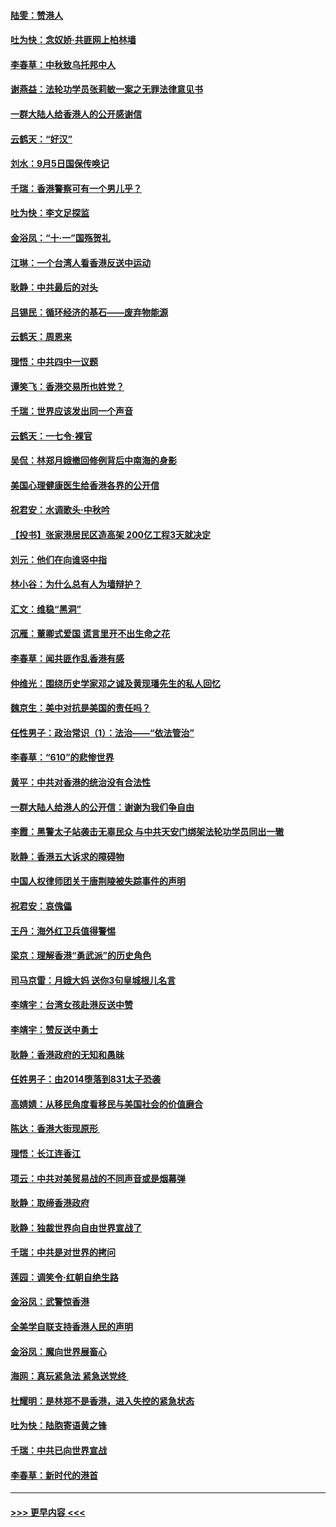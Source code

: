 #### [陆雯：赞港人](../pages/nsc993/n11520609.md?t=09140655) 
#### [吐为快：念奴娇‧共匪网上柏林墙](../pages/nsc993/n11519122.md?t=09140655) 
#### [李春草：中秋致乌托邦中人](../pages/nsc993/n11518776.md?t=09140655) 
#### [谢燕益：法轮功学员张莉敏一案之无罪法律意见书](../pages/nsc993/n11517600.md?t=09140655) 
#### [一群大陆人给香港人的公开感谢信](../pages/nsc993/n11514797.md?t=09140655) 
#### [云鹤天：“好汉”](../pages/nsc993/n11513536.md?t=09140655) 
#### [刘水：9月5日国保传唤记](../pages/nsc993/n11513460.md?t=09140655) 
#### [千瑞：香港警察可有一个男儿乎？](../pages/nsc993/n11513109.md?t=09140655) 
#### [吐为快：李文足探监](../pages/nsc993/n11509622.md?t=09140655) 
#### [金浴凤：“十‧一”国殇贺礼](../pages/nsc993/n11509593.md?t=09140655) 
#### [江琳：一个台湾人看香港反送中运动](../pages/nsc993/n11509211.md?t=09140655) 
#### [耿静：中共最后的对头](../pages/nsc993/n11508308.md?t=09140655) 
#### [吕锡民：循环经济的基石——废弃物能源](../pages/nsc993/n11508212.md?t=09140655) 
#### [云鹤天：周恩来](../pages/nsc993/n11508055.md?t=09140655) 
#### [理悟：中共四中一议题](../pages/nsc993/n11507782.md?t=09140655) 
#### [谭笑飞：香港交易所也姓党？](../pages/nsc993/n11507753.md?t=09140655) 
#### [千瑞：世界应该发出同一个声音](../pages/nsc993/n11507290.md?t=09140655) 
#### [云鹤天：一七令‧裸官](../pages/nsc993/n11507177.md?t=09140655) 
#### [吴侃：林郑月娥撤回修例背后中南海的身影](../pages/nsc993/n11506876.md?t=09140655) 
#### [美国心理健康医生给香港各界的公开信](../pages/nsc993/n11506809.md?t=09140655) 
#### [祝君安：水调歌头‧中秋吟](../pages/nsc993/n11506758.md?t=09140655) 
#### [【投书】张家港居民区造高架 200亿工程3天就决定](../pages/nsc993/n11506682.md?t=09140655) 
#### [刘元：他们在向谁竖中指](../pages/nsc993/n11505384.md?t=09140655) 
#### [林小谷：为什么总有人为墙辩护？](../pages/nsc993/n11505226.md?t=09140655) 
#### [汇文：维稳“黑洞”](../pages/nsc993/n11504347.md?t=09140655) 
#### [沉雁：董卿式爱国 谎言里开不出生命之花](../pages/nsc993/n11503215.md?t=09140655) 
#### [李春草：闻共匪作乱香港有感](../pages/nsc993/n11503072.md?t=09140655) 
#### [仲维光：围绕历史学家邓之诚及黄现璠先生的私人回忆](../pages/nsc993/n11501330.md?t=09140655) 
#### [魏京生：美中对抗是美国的责任吗？](../pages/nsc993/n11500723.md?t=09140655) 
#### [任性男子：政治常识（1）：法治——“依法管治”](../pages/nsc993/n11500791.md?t=09140655) 
#### [李春草：“610”的悲惨世界](../pages/nsc993/n11501141.md?t=09140655) 
#### [黄平：中共对香港的统治没有合法性](../pages/nsc993/n11499473.md?t=09140655) 
#### [一群大陆人给港人的公开信：谢谢为我们争自由](../pages/nsc993/n11500402.md?t=09140655) 
#### [李霞：黑警太子站袭击无辜民众 与中共天安门绑架法轮功学员同出一辙](../pages/nsc993/n11499805.md?t=09140655) 
#### [耿静：香港五大诉求的障碍物](../pages/nsc993/n11497578.md?t=09140655) 
#### [中国人权律师团关于唐荆陵被失踪事件的声明](../pages/nsc993/n11500014.md?t=09140655) 
#### [祝君安：哀傀儡](../pages/nsc993/n11499776.md?t=09140655) 
#### [王丹：海外红卫兵值得警惕](../pages/nsc993/n11498138.md?t=09140655) 
#### [梁京：理解香港“勇武派”的历史角色](../pages/nsc993/n11498006.md?t=09140655) 
#### [司马京雷：月娥大妈  送你3句皇城根儿名言](../pages/nsc993/n11497885.md?t=09140655) 
#### [李靖宇：台湾女孩赴港反送中赞](../pages/nsc993/n11497721.md?t=09140655) 
#### [李靖宇：赞反送中勇士](../pages/nsc993/n11497452.md?t=09140655) 
#### [耿静：香港政府的无知和愚昧](../pages/nsc993/n11494238.md?t=09140655) 
#### [任姓男子：由2014堕落到831太子恐袭](../pages/nsc993/n11496683.md?t=09140655) 
#### [高婧婧：从移民角度看移民与美国社会的价值磨合](../pages/nsc993/n11495757.md?t=09140655) 
#### [陈达：香港大街现原形 ](../pages/nsc993/n11495441.md?t=09140655) 
#### [理悟：长江连香江](../pages/nsc993/n11495377.md?t=09140655) 
#### [项云：中共对美贸易战的不同声音或是烟幕弹](../pages/nsc993/n11494929.md?t=09140655) 
#### [耿静：取缔香港政府](../pages/nsc993/n11494218.md?t=09140655) 
#### [耿静：独裁世界向自由世界宣战了](../pages/nsc993/n11494190.md?t=09140655) 
#### [千瑞：中共是对世界的拷问](../pages/nsc993/n11493021.md?t=09140655) 
#### [莲园：调笑令‧红朝自绝生路](../pages/nsc993/n11493011.md?t=09140655) 
#### [金浴凤：武警惊香港](../pages/nsc993/n11492994.md?t=09140655) 
#### [全美学自联支持香港人民的声明](../pages/nsc993/n11492630.md?t=09140655) 
#### [金浴凤：魔向世界展畜心](../pages/nsc993/n11492599.md?t=09140655) 
#### [海网：真玩紧急法 紧急送党终 ](../pages/nsc993/n11492535.md?t=09140655) 
#### [杜耀明：是林郑不是香港，进入失控的紧急状态](../pages/nsc993/n11491420.md?t=09140655) 
#### [吐为快：陆胞寄语黄之锋](../pages/nsc993/n11491117.md?t=09140655) 
#### [千瑞：中共已向世界宣战](../pages/nsc993/n11490123.md?t=09140655) 
#### [李春草：新时代的港首](../pages/nsc993/n11489864.md?t=09140655) 

----
#### [ >>> 更早内容 <<< ](../indexes/nsc993-earlier.md)

